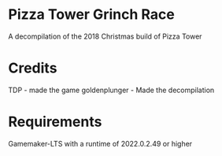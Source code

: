 # Pizza Tower Grinch Race
 A decompilation of the 2018 Christmas build of Pizza Tower

# Credits
TDP - made the game
goldenplunger - Made the decompilation

# Requirements
Gamemaker-LTS with a runtime of 2022.0.2.49 or higher
